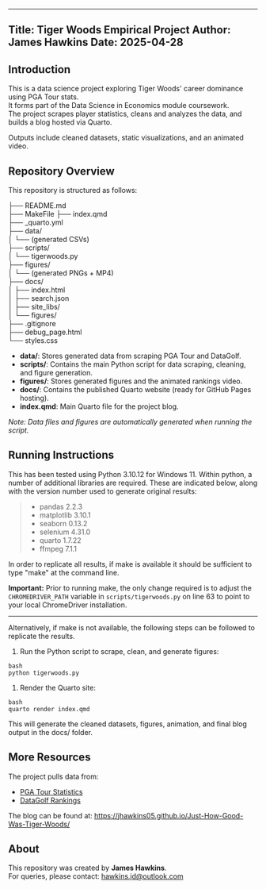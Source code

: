 --------------------------------------------------------------------------------
Title: Tiger Woods Empirical Project
Author: James Hawkins
Date: 2025-04-28
--------------------------------------------------------------------------------

## Introduction

This is a data science project exploring Tiger Woods' career dominance using PGA Tour stats.  
It forms part of the Data Science in Economics module coursework.  
The project scrapes player statistics, cleans and analyzes the data, and builds a blog hosted via Quarto.

Outputs include cleaned datasets, static visualizations, and an animated video.


## Repository Overview

This repository is structured as follows:

├── README.md  
├── MakeFile
├── index.qmd  
├── _quarto.yml  
├── data/  
│   └── (generated CSVs)  
├── scripts/  
│   └── tigerwoods.py  
├── figures/  
│   └── (generated PNGs + MP4)  
├── docs/  
│   ├── index.html  
│   ├── search.json  
│   ├── site_libs/  
│   └── figures/  
├── .gitignore  
├── debug_page.html  
└── styles.css

- **data/**: Stores generated data from scraping PGA Tour and DataGolf.
- **scripts/**: Contains the main Python script for data scraping, cleaning, and figure generation.
- **figures/**: Stores generated figures and the animated rankings video.
- **docs/**: Contains the published Quarto website (ready for GitHub Pages hosting).
- **index.qmd**: Main Quarto file for the project blog.

*Note: Data files and figures are automatically generated when running the script.*


## Running Instructions

This has been tested using Python 3.10.12 for Windows 11. Within python, a number of additional libraries are required.  These are indicated below, along with the version number used to generate original results:
   > - pandas  2.2.3
   > - matplotlib  3.10.1
   > - seaborn  0.13.2
   > - selenium  4.31.0
   > - quarto  1.7.22 
   > - ffmpeg 7.1.1

In order to replicate all results, if make is available it should be sufficient to type "make" at the command line. 

**Important:** Prior to running make, the only change required is to adjust the `CHROMEDRIVER_PATH` variable in `scripts/tigerwoods.py` on line 63 to point to your local ChromeDriver installation.

---

Alternatively, if make is not available, the following steps can be followed to replicate the results.

1. Run the Python script to scrape, clean, and generate figures:
```
bash
python tigerwoods.py
```
1. Render the Quarto site:
```
bash
quarto render index.qmd
```
This will generate the cleaned datasets, figures, animation, and final blog output in the docs/ folder.


## More Resources

The project pulls data from:

- [PGA Tour Statistics](https://www.pgatour.com)
- [DataGolf Rankings](https://datagolf.com)

The blog can be found at: https://jhawkins05.github.io/Just-How-Good-Was-Tiger-Woods/


## About

This repository was created by **James Hawkins**.  
For queries, please contact: [hawkins.jd@outlook.com](mailto:hawkins.jd@outlook.com)

